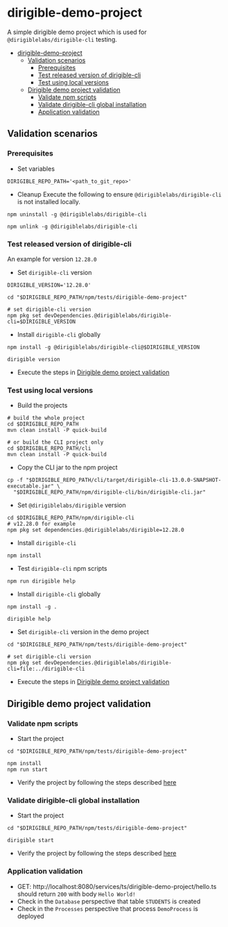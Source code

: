 # dirigible-demo-project

A simple dirigible demo project which is used for `@dirigiblelabs/dirigible-cli` testing.

<!-- TOC -->

* [dirigible-demo-project](#dirigible-demo-project)
    * [Validation scenarios](#validation-scenarios)
        * [Prerequisites](#prerequisites)
        * [Test released version of dirigible-cli](#test-released-version-of-dirigible-cli)
        * [Test using local versions](#test-using-local-versions)
    * [Dirigible demo project validation](#dirigible-demo-project-validation)
        * [Validate npm scripts](#validate-npm-scripts)
        * [Validate dirigible-cli global installation](#validate-dirigible-cli-global-installation)
        * [Application validation](#application-validation)

<!-- TOC -->

## Validation scenarios

### Prerequisites

- Set variables

```shell
DIRIGIBLE_REPO_PATH='<path_to_git_repo>'
```

- Cleanup
  Execute the following to ensure `@dirigiblelabs/dirigible-cli` is not installed locally.

```shell
npm uninstall -g @dirigiblelabs/dirigible-cli

npm unlink -g @dirigiblelabs/dirigible-cli
```

### Test released version of dirigible-cli

An example for version `12.28.0`

- Set `dirigible-cli` version

```shell
DIRIGIBLE_VERSION='12.28.0'

cd "$DIRIGIBLE_REPO_PATH/npm/tests/dirigible-demo-project"

# set dirigible-cli version
npm pkg set devDependencies.@dirigiblelabs/dirigible-cli=$DIRIGIBLE_VERSION
```

- Install `dirigible-cli` globally

```shell
npm install -g @dirigiblelabs/dirigible-cli@$DIRIGIBLE_VERSION

dirigible version
```

- Execute the steps in [Dirigible demo project validation](#dirigible-demo-project-validation)

### Test using local versions

- Build the projects

```shell
# build the whole project
cd $DIRIGIBLE_REPO_PATH
mvn clean install -P quick-build

# or build the CLI project only
cd $DIRIGIBLE_REPO_PATH/cli
mvn clean install -P quick-build
```

- Copy the CLI jar to the npm project

```shell
cp -f "$DIRIGIBLE_REPO_PATH/cli/target/dirigible-cli-13.0.0-SNAPSHOT-executable.jar" \
  "$DIRIGIBLE_REPO_PATH/npm/dirigible-cli/bin/dirigible-cli.jar"
```

- Set `@dirigiblelabs/dirigible` version

```shell
cd $DIRIGIBLE_REPO_PATH/npm/dirigible-cli
# v12.28.0 for example 
npm pkg set dependencies.@dirigiblelabs/dirigible=12.28.0
```

- Install `dirigible-cli`

```shell
npm install
```

- Test `dirigible-cli` npm scripts

```shell
npm run dirigible help
```

- Install `dirigible-cli` globally

```shell
npm install -g .

dirigible help
```

- Set `dirigible-cli` version in the demo project

```shell
cd "$DIRIGIBLE_REPO_PATH/npm/tests/dirigible-demo-project"

# set dirigible-cli version
npm pkg set devDependencies.@dirigiblelabs/dirigible-cli=file:../dirigible-cli
```

- Execute the steps in [Dirigible demo project validation](#dirigible-demo-project-validation)

## Dirigible demo project validation

### Validate npm scripts

- Start the project

```shell
cd "$DIRIGIBLE_REPO_PATH/npm/tests/dirigible-demo-project"

npm install
npm run start
```

- Verify the project by following the steps described [here](#application-validation)

### Validate dirigible-cli global installation

- Start the project

```shell
cd "$DIRIGIBLE_REPO_PATH/npm/tests/dirigible-demo-project"

dirigible start
```

- Verify the project by following the steps described [here](#application-validation)

### Application validation

- GET: http://localhost:8080/services/ts/dirigible-demo-project/hello.ts should return `200` with body
  `Hello World!`
- Check in the `Database` perspective that table `STUDENTS` is created
- Check in the `Processes` perspective that process `DemoProcess` is deployed
